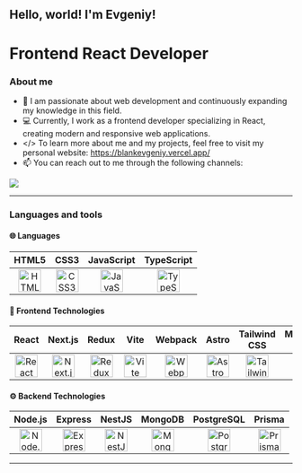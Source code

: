 ## Hello, world! I'm Evgeniy!
# Frontend React Developer

### About me

- 🌱 I am passionate about web development and continuously expanding my knowledge in this field.
- :computer: Currently, I work as a frontend developer specializing in React, creating modern and responsive web applications.
- </> To learn more about me and my projects, feel free to visit my personal website: https://blankevgeniy.vercel.app/
- 📫 You can reach out to me through the following channels:
<a href='https://t.me/blankeee' >
    <img src='https://img.shields.io/badge/Telegram-gray?style=for-the-badge&logo=telegram'>
</a>

<hr/>

### Languages and tools

#### 🌐 Languages
| **HTML5** | **CSS3** | **JavaScript** | **TypeScript** |
|:---:|:---:|:---:|:---:|
| <img src="https://cdn.jsdelivr.net/gh/devicons/devicon@latest/icons/html5/html5-plain-wordmark.svg" height='40px' width='40px' title="HTML5" /> | <img src="https://cdn.jsdelivr.net/gh/devicons/devicon@latest/icons/css3/css3-plain-wordmark.svg" height='40px' width='40px' title="CSS3" /> | <img src="https://cdn.jsdelivr.net/gh/devicons/devicon@latest/icons/javascript/javascript-original.svg" height='40px' width='40px' title="JavaScript" /> | <img src="https://cdn.jsdelivr.net/gh/devicons/devicon@latest/icons/typescript/typescript-original.svg" height='40px' width='40px' title="TypeScript" /> |

#### 🎨 Frontend Technologies
| **React** | **Next.js** | **Redux** | **Vite** | **Webpack** | **Astro** | **Tailwind CSS** | **Material-UI** |
|:---:|:---:|:---:|:---:|:---:|:---:|:---:|:---:|
| <img src="https://cdn.jsdelivr.net/gh/devicons/devicon@latest/icons/react/react-original-wordmark.svg" height='40px' width='40px' title="React" /> | <img src="https://cdn.jsdelivr.net/gh/devicons/devicon@latest/icons/nextjs/nextjs-original.svg" height='40px' width='40px' title="Next.js" /> | <img src="https://cdn.jsdelivr.net/gh/devicons/devicon@latest/icons/redux/redux-original.svg" height='40px' width='40px' title="Redux" /> | <img src="https://cdn.jsdelivr.net/gh/devicons/devicon@latest/icons/vitejs/vitejs-original.svg" height='40px' width='40px' title="Vite" /> | <img src="https://cdn.jsdelivr.net/gh/devicons/devicon@latest/icons/webpack/webpack-original.svg" height='40px' width='40px' title="Webpack" /> | <img src="https://cdn.jsdelivr.net/gh/devicons/devicon@latest/icons/astro/astro-original.svg" height='40px' width='40px' title="Astro" /> | <img src="https://cdn.jsdelivr.net/gh/devicons/devicon@latest/icons/tailwindcss/tailwindcss-original.svg" height='40px' width='40px' title="Tailwind CSS" /> | <img src="https://cdn.jsdelivr.net/gh/devicons/devicon@latest/icons/materialui/materialui-plain.svg" height='40px' width='40px' title="Material-UI" /> |

#### ⚙️ Backend Technologies
| **Node.js** | **Express** | **NestJS** | **MongoDB** | **PostgreSQL** | **Prisma** |
|:---:|:---:|:---:|:---:|:---:|:---:|
| <img src="https://cdn.jsdelivr.net/gh/devicons/devicon@latest/icons/nodejs/nodejs-original-wordmark.svg" height='40px' width='40px' title="Node.js" /> | <img src="https://cdn.jsdelivr.net/gh/devicons/devicon@latest/icons/express/express-original.svg" height='40px' width='40px' title="Express" /> | <img src="https://cdn.jsdelivr.net/gh/devicons/devicon@latest/icons/nestjs/nestjs-original.svg" height='40px' width='40px' title="NestJS" /> | <img src="https://cdn.jsdelivr.net/gh/devicons/devicon@latest/icons/mongodb/mongodb-original-wordmark.svg" height='40px' width='40px' title="MongoDB" /> | <img src="https://cdn.jsdelivr.net/gh/devicons/devicon@latest/icons/postgresql/postgresql-original.svg" height='40px' width='40px' title="PostgreSQL" /> | <img src="https://cdn.jsdelivr.net/gh/devicons/devicon@latest/icons/prisma/prisma-original.svg" height='40px' width='40px' title="Prisma" /> |
<hr/>
